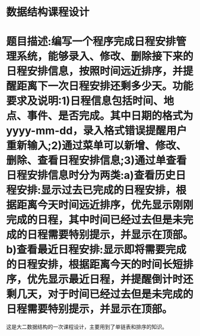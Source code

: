 # 数据结构课程设计
# 题目描述:编写一个程序完成日程安排管理系统，能够录入、修改、删除接下来的日程安排信息，按照时间远近排序，并提醒距离下一次日程安排还剩多少天。功能要求及说明:1)日程信息包括时间、地点、事件、是否完成。其中日期的格式为yyyy-mm-dd，录入格式错误提醒用户重新输入;2)通过菜单可以新增、修改、删除、查看日程安排信息;3)通过单查看日程安排信息时分为两类:a)查看历史日程安排:显示过去已完成的日程安排，根据距离今天时间远近排序，优先显示刚刚完成的日程，其中时间已经过去但是未完成的日程需要特别提示，并显示在顶部。b)查看最近日程安排:显示即将需要完成的日程安排，根据距离今天的时间长短排序，优先显示最近日程，并提醒倒计时还剩几天，对于时间已经过去但是未完成的日程需要特别提示，并显示在顶部。
这是大二数据结构的一次课程设计，主要用到了单链表和排序的知识。
